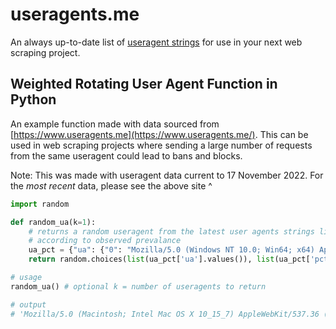 # useragents.me
An always up-to-date list of [useragent strings](https://www.useragents.me) for use in your next web scraping project.

## Weighted Rotating User Agent Function in Python

An example function made with data sourced from [https://www.useragents.me](https://www.useragents.me/). This can be used in web scraping projects where sending a large number of requests from the same useragent could lead to bans and blocks.

Note: This was made with useragent data current to 17 November 2022. For the *most recent* data, please see the above site ^

```python
import random

def random_ua(k=1):
    # returns a random useragent from the latest user agents strings list, weighted
    # according to observed prevalance
    ua_pct = {"ua": {"0": "Mozilla/5.0 (Windows NT 10.0; Win64; x64) AppleWebKit/537.36 (KHTML, like Gecko) Chrome/106.0.0.0 Safari/537.36", "1": "Mozilla/5.0 (Windows NT 10.0; Win64; x64; rv:105.0) Gecko/20100101 Firefox/105.0", "2": "Mozilla/5.0 (Macintosh; Intel Mac OS X 10_15_7) AppleWebKit/537.36 (KHTML, like Gecko) Chrome/106.0.0.0 Safari/537.36", "3": "Mozilla/5.0 (Windows NT 10.0; Win64; x64; rv:106.0) Gecko/20100101 Firefox/106.0", "4": "Mozilla/5.0 (Windows NT 10.0; Win64; x64) AppleWebKit/537.36 (KHTML, like Gecko) Chrome/105.0.0.0 Safari/537.36", "5": "Mozilla/5.0 (X11; Linux x86_64; rv:105.0) Gecko/20100101 Firefox/105.0", "6": "Mozilla/5.0 (Macintosh; Intel Mac OS X 10_15_7) AppleWebKit/537.36 (KHTML, like Gecko) Chrome/105.0.0.0 Safari/537.36", "7": "Mozilla/5.0 (Windows NT 10.0; Win64; x64) AppleWebKit/537.36 (KHTML, like Gecko) Chrome/107.0.0.0 Safari/537.36", "8": "Mozilla/5.0 (X11; Linux x86_64) AppleWebKit/537.36 (KHTML, like Gecko) Chrome/106.0.0.0 Safari/537.36", "9": "Mozilla/5.0 (Macintosh; Intel Mac OS X 10_15_7) AppleWebKit/605.1.15 (KHTML, like Gecko) Version/16.0 Safari/605.1.15", "10": "Mozilla/5.0 (X11; Linux x86_64; rv:106.0) Gecko/20100101 Firefox/106.0", "11": "Mozilla/5.0 (Windows NT 10.0; rv:105.0) Gecko/20100101 Firefox/105.0", "12": "Mozilla/5.0 (Macintosh; Intel Mac OS X 10.15; rv:105.0) Gecko/20100101 Firefox/105.0", "13": "Mozilla/5.0 (X11; Ubuntu; Linux x86_64; rv:105.0) Gecko/20100101 Firefox/105.0", "14": "Mozilla/5.0 (Macintosh; Intel Mac OS X 10_15_7) AppleWebKit/537.36 (KHTML, like Gecko) Chrome/107.0.0.0 Safari/537.36"}, "pct": {"0": 28.8, "1": 13.28, "2": 10.98, "3": 8.55, "4": 6.25, "5": 5.56, "6": 4.53, "7": 4.27, "8": 3.57, "9": 2.93, "10": 2.99, "11": 2.55, "12": 2.44, "13": 1.7, "14": 1.59}}
    return random.choices(list(ua_pct['ua'].values()), list(ua_pct['pct'].values()), k=k)

# usage
random_ua() # optional k = number of useragents to return

# output
# 'Mozilla/5.0 (Macintosh; Intel Mac OS X 10_15_7) AppleWebKit/537.36 (KHTML, like Gecko) Chrome/106.0.0.0 Safari/537.36'
```
